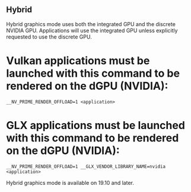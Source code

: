 ## Hybrid

Hybrid graphics mode uses both the integrated GPU and the discrete NVIDIA GPU. Applications will use the integrated GPU unless explicitly requested to use the discrete GPU.

# Vulkan applications must be launched with this command to be rendered on the dGPU (NVIDIA):
```
__NV_PRIME_RENDER_OFFLOAD=1 <application>
```
# GLX applications must be launched with this command to be rendered on the dGPU (NVIDIA):
```
__NV_PRIME_RENDER_OFFLOAD=1 __GLX_VENDOR_LIBRARY_NAME=nvidia <application>
```
Hybrid graphics mode is available on 19.10 and later.
